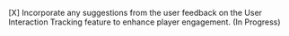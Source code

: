 [X] Incorporate any suggestions from the user feedback on the User Interaction Tracking feature to enhance player engagement. (In Progress)